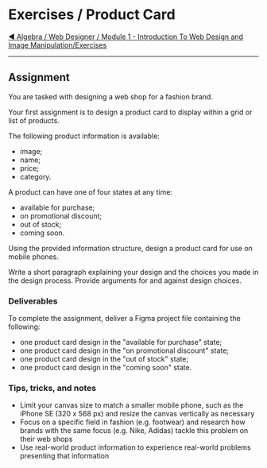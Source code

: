 # Exercises / Product Card

[:arrow_backward: Algebra / Web Designer / Module 1 - Introduction To Web Design and Image Manipulation/Exercises](../README.md)

---

## Assignment

You are tasked with designing a web shop for a fashion brand.

Your first assignment is to design a product card to display within a grid or list of products.

The following product information is available:

- image;
- name;
- price;
- category.

A product can have one of four states at any time:

- available for purchase;
- on promotional discount;
- out of stock;
- coming soon.

Using the provided information structure, design a product card for use on mobile phones.

Write a short paragraph explaining your design and the choices you made in the design process. Provide arguments for and against design choices.

### Deliverables

To complete the assignment, deliver a Figma project file containing the following:

- one product card design in the "available for purchase" state;
- one product card design in the "on promotional discount" state;
- one product card design in the "out of stock" state;
- one product card design in the "coming soon" state.

### Tips, tricks, and notes

- Limit your canvas size to match a smaller mobile phone, such as the iPhone SE (320 x 568 px) and resize the canvas vertically as necessary
- Focus on a specific field in fashion (e.g. footwear) and research how brands with the same focus (e.g. Nike, Adidas) tackle this problem on their web shops
- Use real-world product information to experience real-world problems presenting that information
